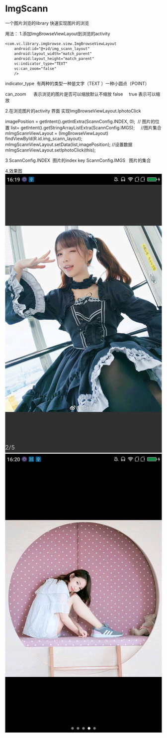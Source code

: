 # ImgScann
一个图片浏览的library
快速实现图片的浏览

用法：
1.添加ImgBrowseViewLayout到浏览的activity
<?xml version="1.0" encoding="utf-8"?>
<RelativeLayout
    xmlns:android="http://schemas.android.com/apk/res/android"
    xmlns:vc="http://schemas.android.com/apk/res-auto"
    android:layout_width="match_parent"
    android:layout_height="match_parent"
    >


    <com.vc.library.imgbrowse.view.ImgBrowseViewLayout
        android:id="@+id/img_scann_layout"
        android:layout_width="match_parent"
        android:layout_height="match_parent"
        vc:indicator_type="TEXT"
        vc:can_zoom="false"
        />


</RelativeLayout>

indicator_type  有两种的类型一种是文字（TEXT ）一种小圆点（POINT）   

can_zoom      表示浏览的图片是否可以缩放默认不缩放 false     true 表示可以缩放

2.在浏览图片的activity 界面 实现ImgBrowseViewLayout.IphotoClick 

  imagePosition =	getIntent().getIntExtra(ScannConfig.INDEX, 0);  // 图片的位置
  list= getIntent().getStringArrayListExtra(ScannConfig.IMGS);     //图片集合
  mImgScannViewLayout = (ImgBrowseViewLayout) findViewById(R.id.img_scann_layout);
  mImgScannViewLayout.setData(list,imagePosition);  //设置数据
  mImgScannViewLayout.setIphotoClick(this);

3 ScannConfig.INDEX  图片的index key
  ScannConfig.IMGS   图片的集合
  
4.效果图
![image](https://github.com/vincecarterhu/ImgScann/blob/master/screensshots/Screenshot_2017-07-03-16-19-39.png)
![image](https://github.com/vincecarterhu/ImgScann/blob/master/screensshots/Screenshot_2017-07-03-16-20-26.png)


